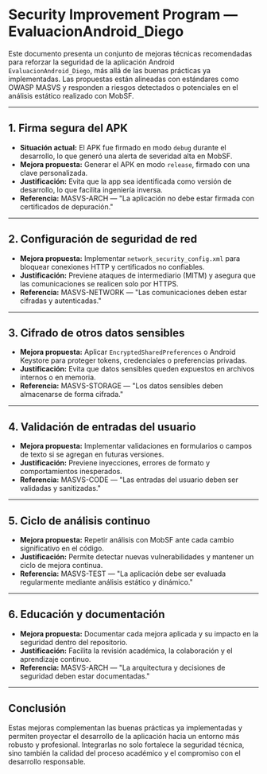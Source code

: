 # Security Improvement Program — EvaluacionAndroid_Diego

Este documento presenta un conjunto de mejoras técnicas recomendadas para reforzar la seguridad de la aplicación Android `EvaluacionAndroid_Diego`, más allá de las buenas prácticas ya implementadas. Las propuestas están alineadas con estándares como OWASP MASVS y responden a riesgos detectados o potenciales en el análisis estático realizado con MobSF.

---

## 1. Firma segura del APK

- **Situación actual:** El APK fue firmado en modo `debug` durante el desarrollo, lo que generó una alerta de severidad alta en MobSF.
- **Mejora propuesta:** Generar el APK en modo `release`, firmado con una clave personalizada.
- **Justificación:** Evita que la app sea identificada como versión de desarrollo, lo que facilita ingeniería inversa.
- **Referencia:** MASVS-ARCH — "La aplicación no debe estar firmada con certificados de depuración."

---

## 2. Configuración de seguridad de red

- **Mejora propuesta:** Implementar `network_security_config.xml` para bloquear conexiones HTTP y certificados no confiables.
- **Justificación:** Previene ataques de intermediario (MITM) y asegura que las comunicaciones se realicen solo por HTTPS.
- **Referencia:** MASVS-NETWORK — "Las comunicaciones deben estar cifradas y autenticadas."

---

## 3. Cifrado de otros datos sensibles

- **Mejora propuesta:** Aplicar `EncryptedSharedPreferences` o Android Keystore para proteger tokens, credenciales o preferencias privadas.
- **Justificación:** Evita que datos sensibles queden expuestos en archivos internos o en memoria.
- **Referencia:** MASVS-STORAGE — "Los datos sensibles deben almacenarse de forma cifrada."

---

## 4. Validación de entradas del usuario

- **Mejora propuesta:** Implementar validaciones en formularios o campos de texto si se agregan en futuras versiones.
- **Justificación:** Previene inyecciones, errores de formato y comportamientos inesperados.
- **Referencia:** MASVS-CODE — "Las entradas del usuario deben ser validadas y sanitizadas."

---

## 5. Ciclo de análisis continuo

- **Mejora propuesta:** Repetir análisis con MobSF ante cada cambio significativo en el código.
- **Justificación:** Permite detectar nuevas vulnerabilidades y mantener un ciclo de mejora continua.
- **Referencia:** MASVS-TEST — "La aplicación debe ser evaluada regularmente mediante análisis estático y dinámico."

---

## 6. Educación y documentación

- **Mejora propuesta:** Documentar cada mejora aplicada y su impacto en la seguridad dentro del repositorio.
- **Justificación:** Facilita la revisión académica, la colaboración y el aprendizaje continuo.
- **Referencia:** MASVS-ARCH — "La arquitectura y decisiones de seguridad deben estar documentadas."

---

## Conclusión

Estas mejoras complementan las buenas prácticas ya implementadas y permiten proyectar el desarrollo de la aplicación hacia un entorno más robusto y profesional. Integrarlas no solo fortalece la seguridad técnica, sino también la calidad del proceso académico y el compromiso con el desarrollo responsable.
